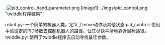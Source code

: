 ![]() 
![pid_control_hand_parameter.png](手动设定参数结果) 
[image1]: ./imgs/pid_control.png "twiddle程序结果"

robot.py: 一个简单的机器人类，定义了move动作及其他状态
pid_control: 使用手动设定的PID参数去控制机器人的路径，让其尽快平滑地靠近目标路径。
twiddle.py:  使用了twiddle程序去自动寻找最佳参数。

